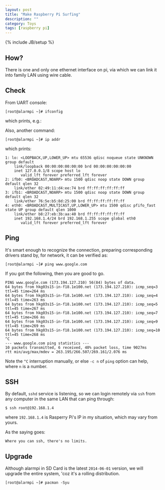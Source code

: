 ```yaml
---
layout: post
title: "Make Raspberry Pi Surfing"
description: ""
category: Toys
tags: [raspberry pi]
---
```

{% include JB/setup %}

## How?

There is one and only one ethernet interface on pi, via which we can link it into family LAN using wire cable.

## Check

From UART console:

    [root@alarmpi ~]# ifconfig

which prints, e.g.:

Also, another command:

    [root@alarmpi ~]# ip addr

which prints:

    1: lo: <LOOPBACK,UP,LOWER_UP> mtu 65536 qdisc noqueue state UNKNOWN group default
        link/loopback 00:00:00:00:00:00 brd 00:00:00:00:00:00
        inet 127.0.0.1/8 scope host lo
           valid_lft forever preferred_lft forever
    2: ifb0: <BROADCAST,NOARP> mtu 1500 qdisc noop state DOWN group default qlen 32
        link/ether 02:49:11:d4:ee:74 brd ff:ff:ff:ff:ff:ff
    3: ifb1: <BROADCAST,NOARP> mtu 1500 qdisc noop state DOWN group default qlen 32
        link/ether 76:5e:b5:8d:25:00 brd ff:ff:ff:ff:ff:ff
    4: eth0: <BROADCAST,MULTICAST,UP,LOWER_UP> mtu 1500 qdisc pfifo_fast state UP group default qlen 1000
        link/ether b8:27:eb:3b:aa:40 brd ff:ff:ff:ff:ff:ff
        inet 192.168.1.4/24 brd 192.168.1.255 scope global eth0
           valid_lft forever preferred_lft forever

## Ping

It's smart enough to recognize the connection, preparing corresponding drivers stand by, for network, it can be verified as:

    [root@alarmpi ~]# ping www.google.com

If you got the following, then you are good to go.

    PING www.google.com (173.194.127.210) 56(84) bytes of data.
    64 bytes from hkg03s15-in-f18.1e100.net (173.194.127.210): icmp_seq=3 ttl=45 time=264 ms
    64 bytes from hkg03s15-in-f18.1e100.net (173.194.127.210): icmp_seq=4 ttl=45 time=263 ms
    64 bytes from hkg03s15-in-f18.1e100.net (173.194.127.210): icmp_seq=5 ttl=45 time=267 ms
    64 bytes from hkg03s15-in-f18.1e100.net (173.194.127.210): icmp_seq=7 ttl=45 time=266 ms
    64 bytes from hkg03s15-in-f18.1e100.net (173.194.127.210): icmp_seq=9 ttl=45 time=269 ms
    64 bytes from hkg03s15-in-f18.1e100.net (173.194.127.210): icmp_seq=10 ttl=45 time=268 ms
    ^C
    --- www.google.com ping statistics ---
    10 packets transmitted, 6 received, 40% packet loss, time 9027ms
    rtt min/avg/max/mdev = 263.195/266.507/269.161/2.076 ms

Note the `^C` interruption manually, or else `-c n` of `ping` option can help, where `n` is a number.

## SSH

By default, `sshd` service is listening, so we can login remotely via `ssh` from any computer in the same LAN that can ping through:

    $ ssh root@192.168.1.4

where `192.168.1.4` is Rasperry Pi's IP in my situation, which may vary from yours.

As the saying goes:

    Where you can ssh, there's no limits.

## Upgrade

Although alarmpi in SD Card is the latest `2014-06-01` version, we will upgrade the entire system, 'coz it's a rolling distribution.

    [root@alarmpi ~]# pacman -Syu
